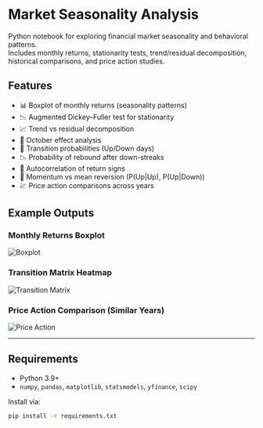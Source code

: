 # Market Seasonality Analysis

Python notebook for exploring financial market seasonality and behavioral patterns.  
Includes monthly returns, stationarity tests, trend/residual decomposition, historical comparisons, and price action studies.

## Features
- 📊 Boxplot of monthly returns (seasonality patterns)
- 📉 Augmented Dickey–Fuller test for stationarity
- 📈 Trend vs residual decomposition
- 🎃 October effect analysis
- 🔄 Transition probabilities (Up/Down days)
- 📉 Probability of rebound after down-streaks
- 📡 Autocorrelation of return signs
- 🔀 Momentum vs mean reversion (P(Up|Up), P(Up|Down))
- 💹 Price action comparisons across years

## Example Outputs

### Monthly Returns Boxplot
![Boxplot](images/boxplot.png)

### Transition Matrix Heatmap
![Transition Matrix](images/transition_matrix.png)

### Price Action Comparison (Similar Years)
![Price Action](images/price_action.png)

---

## Requirements
- Python 3.9+
- `numpy`, `pandas`, `matplotlib`, `statsmodels`, `yfinance`, `scipy`

Install via:
```bash
pip install -r requirements.txt
